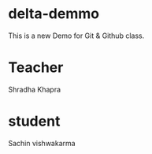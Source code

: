 # delta-demmo
This is a new Demo for Git &amp; Github class.


# Teacher 
Shradha Khapra 

# student
Sachin vishwakarma